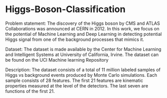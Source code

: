 # Higgs-Boson-Classification

Problem statement: The discovery of the Higgs boson by CMS and ATLAS Collaborations was announced at CERN in 2012. In this work, we focus on the potential of Machine Learning and Deep Learning in detecting potential Higgs signal from one of the background processes that mimics it.

Dataset: The dataset is made available by the Center for Machine Learning and Intelligent Systems at University of California, Irvine. The dataset can be found on the UCI Machine learning Repository

Description: The dataset consists of a total of 11 million labeled samples of Higgs vs background events produced by Monte Carlo simulations. Each sample consists of 28 features. The first 21 features are kinematic properties measured at the level of the detectors. The last seven are functions of the first 21.
